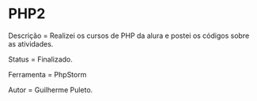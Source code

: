 # PHP2


Descrição = Realizei os cursos de PHP da alura e postei os códigos sobre as atividades.

Status = Finalizado.

Ferramenta = PhpStorm

Autor = Guilherme Puleto.

